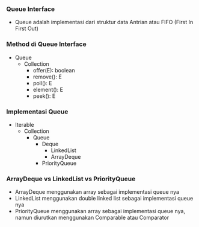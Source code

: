 ### Queue Interface
- Queue adalah implementasi dari struktur data Antrian atau FIFO (First In First Out)

### Method di Queue Interface
- Queue
  - Collection
    - offer(E): boolean
    - remove(): E
    - poll(): E
    - element(): E
    - peek(): E

### Implementasi Queue
- Iterable
  - Collection
    - Queue
      - Deque
        - LinkedList
        - ArrayDeque
      - PriorityQueue

### ArrayDeque vs LinkedList vs PriorityQueue
- ArrayDeque menggunakan array sebagai implementasi queue nya
- LinkedList menggunakan double linked list sebagai implementasi queue nya
- PriorityQueue menggunakan array sebagai implementasi queue nya, namun diurutkan menggunakan Comparable atau Comparator

